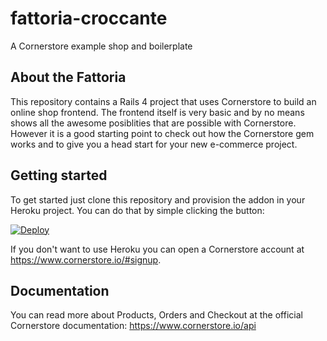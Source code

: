 fattoria-croccante
==================

A Cornerstore example shop and boilerplate

## About the Fattoria

This repository contains a Rails 4 project that uses Cornerstore to build an online shop frontend.
The frontend itself is very basic and by no means shows all the awesome posiblities that are possible
with Cornerstore. However it is a good starting point to check out how the Cornerstore gem works and to
give you a head start for your new e-commerce project.

## Getting started

To get started just clone this repository and provision the addon in your Heroku project. You can do that by simple clicking the button:

[![Deploy](https://www.herokucdn.com/deploy/button.png)](https://heroku.com/deploy?template=https://github.com/crispymtn/fattoria-croccante/tree/master)

If you don't want to use Heroku you can open a Cornerstore account at https://www.cornerstore.io/#signup.

## Documentation

You can read more about Products, Orders and Checkout at the official Cornerstore documentation: https://www.cornerstore.io/api
